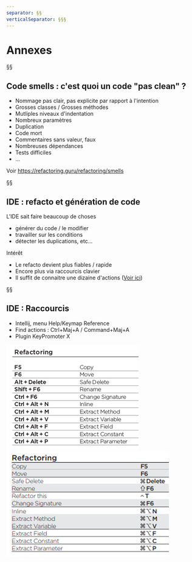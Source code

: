 ```yaml
---
separator: §§
verticalSeparator: §§§
---
```


# Annexes

§§

## Code smells : c'est quoi un code "pas clean" ?

* Nommage pas clair, pas explicite par rapport à l'intention
* Grosses classes / Grosses méthodes
* Mutliples niveaux d'indentation
* Nombreux paramètres
* Duplication
* Code mort
* Commentaires sans valeur, faux
* Nombreuses dépendances
* Tests difficiles
* ...

Voir https://refactoring.guru/refactoring/smells

§§

## IDE : refacto et génération de code

L'IDE sait faire beaucoup de choses

* générer du code / le modifier
* travailler sur les conditions
* détecter les duplications, etc...

Intérêt

* Le refacto devient plus fiables / rapide
* Encore plus via raccourcis clavier
* Il suffit de connaitre une dizaine d'actions ([Voir ici](http://arlobelshee.com/the-core-6-refactorings/))

§§

## IDE : Raccourcis

* Intellij, menu Help/Keymap Reference
* Find actions : Ctrl+Maj+A / Command+Maj+A
* Plugin KeyPromoter X

![Keymap windows and linux](images/keymap-linux-win.png) <!-- .element: style="display: inline; width: auto;" -->
![Keymap mac](images/keymap-mac.png) <!-- .element: style="display: inline; width: auto;" -->